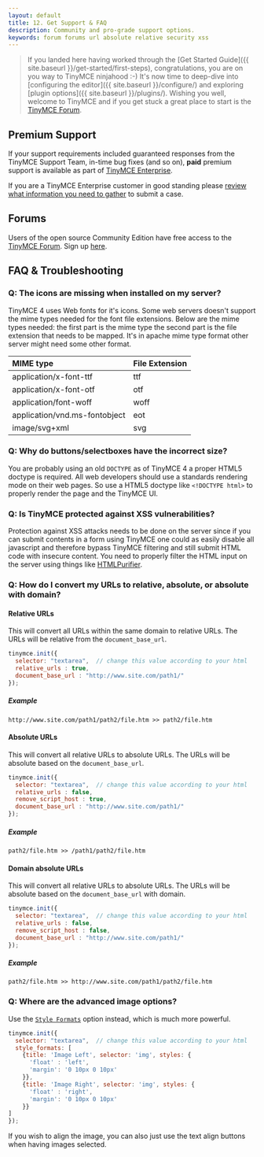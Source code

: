 ```yaml
---
layout: default
title: 12. Get Support & FAQ
description: Community and pro-grade support options.
keywords: forum forums url absolute relative security xss
---
```


> If you landed here having worked through the [Get Started Guide]({{ site.baseurl }}/get-started/first-steps), congratulations, you are on you way to TinyMCE ninjahood :-) It's now time to deep-dive into [configuring the editor]({{ site.baseurl }}/configure/) and exploring [plugin options]({{ site.baseurl }}/plugins/). Wishing you well, welcome to TinyMCE and if you get stuck a great place to start is the [TinyMCE Forum](http://www.tinymce.com/forum/).


## Premium Support
If your support requirements included guaranteed responses from the TinyMCE Support Team, in-time bug fixes (and so on), **paid** premium support is available as part of [TinyMCE Enterprise](http://www.tinymce.com/enterprise/).

If you are a TinyMCE Enterprise customer in good standing please [review what information you need to gather](http://docs.ephox.com/pages/viewpage.action?pageId=19760628) to submit a case.


## Forums
Users of the open source Community Edition have free access to the [TinyMCE Forum](http://www.tinymce.com/forum/). Sign up [here](http://www.tinymce.com/forum/register.php).


## FAQ & Troubleshooting

### Q: The icons are missing when installed on my server?

TinyMCE 4 uses Web fonts for it's icons. Some web servers doesn't support the mime types needed for the font file extensions. Below are the mime types needed: the first part is the mime type the second part is the file extension that needs to be mapped. It's in apache mime type format other server might need some other format.

| MIME type                     | File Extension |
|:------------------------------|:---------------|
| application/x-font-ttf        | ttf  |
| application/x-font-otf        | otf  |
| application/font-woff         | woff |
| application/vnd.ms-fontobject | eot  |
| image/svg+xml                 | svg  |



### Q: Why do buttons/selectboxes have the incorrect size?

You are probably using an old `DOCTYPE` as of TinyMCE 4 a proper HTML5 doctype is required. All web developers should use a standards rendering mode on their web pages. So use a HTML5 doctype like `<!DOCTYPE html>` to properly render the page and the TinyMCE UI.

### Q: Is TinyMCE protected against XSS vulnerabilities?

Protection against XSS attacks needs to be done on the server since if you can submit contents in a form using TinyMCE one could as easily disable all javascript and therefore bypass TinyMCE filtering and still submit HTML code with insecure content. You need to properly filter the HTML input on the server using things like [HTMLPurifier](http://htmlpurifier.org/).

### Q: How do I convert my URLs to relative, absolute, or absolute with domain?

#### Relative URLs

This will convert all URLs within the same domain to relative URLs. The URLs will be relative from the `document_base_url`.

```js
tinymce.init({
  selector: "textarea",  // change this value according to your html
  relative_urls : true,
  document_base_url : "http://www.site.com/path1/"
});
```

##### Example

`http://www.site.com/path1/path2/file.htm >> path2/file.htm`

#### Absolute URLs

This will convert all relative URLs to absolute URLs. The URLs will be absolute based on the `document_base_url`.

```js
tinymce.init({
  selector: "textarea",  // change this value according to your html
  relative_urls : false,
  remove_script_host : true,
  document_base_url : "http://www.site.com/path1/"
});
```

##### Example

`path2/file.htm >> /path1/path2/file.htm`

#### Domain absolute URLs

This will convert all relative URLs to absolute URLs. The URLs will be absolute based on the `document_base_url` with domain.

```js
tinymce.init({
  selector: "textarea",  // change this value according to your html
  relative_urls : false,
  remove_script_host : false,
  document_base_url : "http://www.site.com/path1/"
});
```

##### Example

`path2/file.htm >> http://www.site.com/path1/path2/file.htm`

### Q: Where are the advanced image options?

Use the [`Style Formats`](/configure/content-filtering/#style_formats) option instead, which is much more powerful.

```js
tinymce.init({
  selector: "textarea",  // change this value according to your html
  style_formats: [
    {title: 'Image Left', selector: 'img', styles: {
      'float' : 'left',
      'margin': '0 10px 0 10px'
    }},
    {title: 'Image Right', selector: 'img', styles: {
      'float' : 'right',
      'margin': '0 10px 0 10px'
    }}
]
});
```

If you wish to align the image, you can also just use the text align buttons when having images selected.
